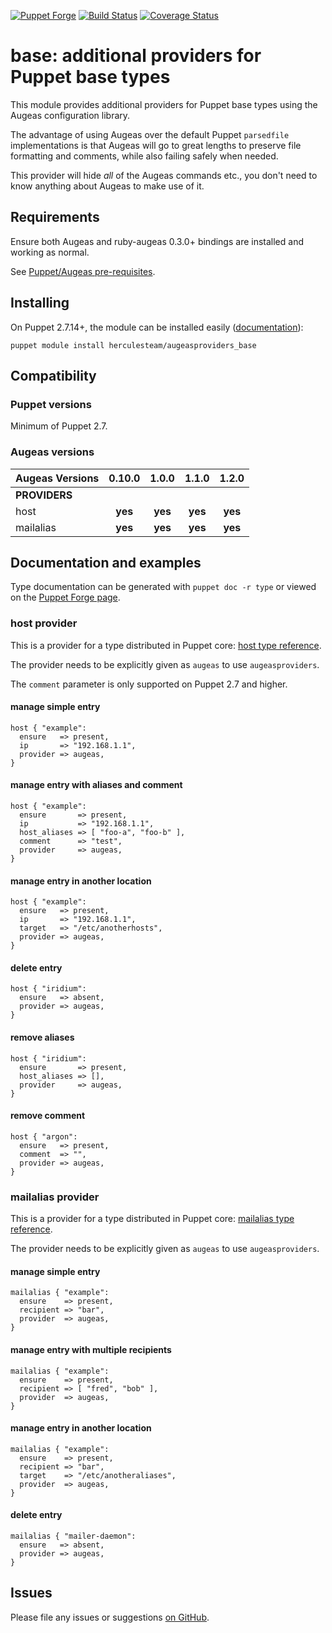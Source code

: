 [![Puppet Forge](http://img.shields.io/puppetforge/v/herculesteam/augeasproviders_base.svg)](https://forge.puppetlabs.com/herculesteam/augeasproviders_base)
[![Build Status](https://travis-ci.org/hercules-team/augeasproviders_base.svg?branch=master)](https://travis-ci.org/hercules-team/augeasproviders_base)
[![Coverage Status](https://img.shields.io/coveralls/hercules-team/augeasproviders_base.svg)](https://coveralls.io/r/hercules-team/augeasproviders_base)


# base: additional providers for Puppet base types

This module provides additional providers for Puppet base types
using the Augeas configuration library.

The advantage of using Augeas over the default Puppet `parsedfile`
implementations is that Augeas will go to great lengths to preserve file
formatting and comments, while also failing safely when needed.

This provider will hide *all* of the Augeas commands etc., you don't need to
know anything about Augeas to make use of it.

## Requirements

Ensure both Augeas and ruby-augeas 0.3.0+ bindings are installed and working as
normal.

See [Puppet/Augeas pre-requisites](http://docs.puppetlabs.com/guides/augeas.html#pre-requisites).

## Installing

On Puppet 2.7.14+, the module can be installed easily ([documentation](http://docs.puppetlabs.com/puppet/latest/reference/modules_installing.html)):

    puppet module install herculesteam/augeasproviders_base


## Compatibility

### Puppet versions

Minimum of Puppet 2.7.

### Augeas versions

Augeas Versions           | 0.10.0  | 1.0.0   | 1.1.0   | 1.2.0   |
:-------------------------|:-------:|:-------:|:-------:|:-------:|
**PROVIDERS**             |
host                      | **yes** | **yes** | **yes** | **yes** |
mailalias                 | **yes** | **yes** | **yes** | **yes** |

## Documentation and examples

Type documentation can be generated with `puppet doc -r type` or viewed on the
[Puppet Forge page](http://forge.puppetlabs.com/herculesteam/augeasproviders_base).

### host provider

This is a provider for a type distributed in Puppet core: [host type
reference](http://docs.puppetlabs.com/references/stable/type.html#host).

The provider needs to be explicitly given as `augeas` to use `augeasproviders`.

The `comment` parameter is only supported on Puppet 2.7 and higher.

#### manage simple entry

    host { "example":
      ensure   => present,
      ip       => "192.168.1.1",
      provider => augeas,
    }

#### manage entry with aliases and comment

    host { "example":
      ensure       => present,
      ip           => "192.168.1.1",
      host_aliases => [ "foo-a", "foo-b" ],
      comment      => "test",
      provider     => augeas,
    }

#### manage entry in another location

    host { "example":
      ensure   => present,
      ip       => "192.168.1.1",
      target   => "/etc/anotherhosts",
      provider => augeas,
    }

#### delete entry

    host { "iridium":
      ensure   => absent,
      provider => augeas,
    }

#### remove aliases

    host { "iridium":
      ensure       => present,
      host_aliases => [],
      provider     => augeas,
    }

#### remove comment

    host { "argon":
      ensure   => present,
      comment  => "",
      provider => augeas,
    }


### mailalias provider

This is a provider for a type distributed in Puppet core: [mailalias type
reference](http://docs.puppetlabs.com/references/stable/type.html#mailalias).

The provider needs to be explicitly given as `augeas` to use `augeasproviders`.

#### manage simple entry

    mailalias { "example":
      ensure    => present,
      recipient => "bar",
      provider  => augeas,
    }

#### manage entry with multiple recipients

    mailalias { "example":
      ensure    => present,
      recipient => [ "fred", "bob" ],
      provider  => augeas,
    }

#### manage entry in another location

    mailalias { "example":
      ensure    => present,
      recipient => "bar",
      target    => "/etc/anotheraliases",
      provider  => augeas,
    }

#### delete entry

    mailalias { "mailer-daemon":
      ensure   => absent,
      provider => augeas,
    }


## Issues

Please file any issues or suggestions [on GitHub](https://github.com/hercules-team/augeasproviders_base/issues).
